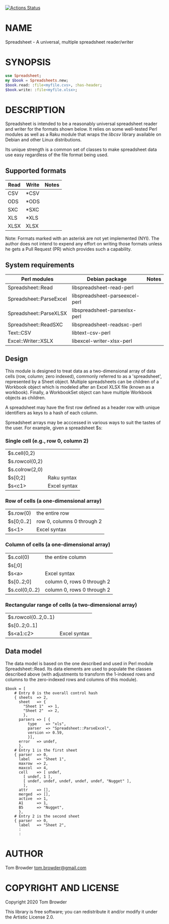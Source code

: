 [![Actions Status](https://github.com/tbrowder/Spreadsheets/workflows/test/badge.svg)](https://github.com/tbrowder/Spreadsheets/actions)

NAME
====

Spreadsheet - A universal, multiple spreadsheet reader/writer

SYNOPSIS
========

```raku
use Spreadsheet;
my $book = Spreadsheets.new;
$book.read: :file<myfile.cvs>, :has-header;
$book.write: :file<myfile.xlsx>;
```

DESCRIPTION
===========

Spreadsheet is intended to be a reasonably universal spreadsheet reader and writer for the formats shown below. It relies on some well-tested Perl modules as well as a Raku module that wraps the *libcsv* library available on Debian and other Linux distributions.

Its unique strength is a common set of classes to make spreadsheet data use easy regardless of the file format being used.

Supported formats
-----------------

<table class="pod-table">
<thead><tr>
<th>Read</th> <th>Write</th> <th>Notes</th>
</tr></thead>
<tbody>
<tr> <td>CSV</td> <td>*CSV</td> <td></td> </tr> <tr> <td>ODS</td> <td>*ODS</td> <td></td> </tr> <tr> <td>SXC</td> <td>*SXC</td> <td></td> </tr> <tr> <td>XLS</td> <td>*XLS</td> <td></td> </tr> <tr> <td>XLSX</td> <td>XLSX</td> <td></td> </tr>
</tbody>
</table>

Note: Formats marked with an asterisk are not yet implemented (NYI). The author does not intend to expend any effort on writing those formats unless he gets a Pull Request (PR) which provides such a capability.

System requirements
-------------------

<table class="pod-table">
<thead><tr>
<th>Perl modules</th> <th>Debian package</th> <th>Notes</th>
</tr></thead>
<tbody>
<tr> <td>Spreadsheet::Read</td> <td>libspreadsheet-read-perl</td> <td></td> </tr> <tr> <td>Spreadsheet::ParseExcel</td> <td>libspreadsheet-parseexcel-perl</td> <td></td> </tr> <tr> <td>Spreadsheet::ParseXLSX</td> <td>libspreadsheet-parsexlsx-perl</td> <td></td> </tr> <tr> <td>Spreadsheet::ReadSXC</td> <td>libspreadsheet-readsxc-perl</td> <td></td> </tr> <tr> <td>Text::CSV</td> <td>libtext-csv-perl</td> <td></td> </tr> <tr> <td>Excel::Writer::XSLX</td> <td>libexcel-writer-xlsx-perl</td> <td></td> </tr>
</tbody>
</table>

Design
------

This module is designed to treat data as a two-dimensional array of data cells (row, column; zero indexed), commonly referred to as a 'spreadsheet', represented by a Sheet object. Multiple spreadsheets can be children of a Workbook object which is modeled after an Excel XLSX file (known as a workbook). Finally, a WorkbookSet object can have multiple Workbook objects as children.

A spreadsheet may have the first row defined as a header row with unique identifiers as keys to a hash of each column.

Spreadsheet arrays may be acccessed in various ways to suit the tastes of the user. For example, given a spreadsheet $s:

### Single cell (e.g., row 0, column 2)

<table class="pod-table">
<tbody>
<tr> <td>$s.cell(0,2)</td> <td></td> </tr> <tr> <td>$s.rowcol(0,2)</td> <td></td> </tr> <tr> <td>$s.colrow(2,0)</td> <td></td> </tr> <tr> <td>$s[0;2]</td> <td>Raku syntax</td> </tr> <tr> <td>$s&lt;c1&gt;</td> <td>Excel syntax</td> </tr>
</tbody>
</table>

### Row of cells (a one-dimensional array)

<table class="pod-table">
<tbody>
<tr> <td>$s.row(0)</td> <td>the entire row</td> </tr> <tr> <td>$s[0;0..2]</td> <td>row 0, columns 0 through 2</td> </tr> <tr> <td>$s&lt;1&gt;</td> <td>Excel syntax</td> </tr>
</tbody>
</table>

### Column of cells (a one-dimensional array)

<table class="pod-table">
<tbody>
<tr> <td>$s.col(0)</td> <td>the entire column</td> </tr> <tr> <td>$s[;0]</td> <td></td> </tr> <tr> <td>$s&lt;a&gt;</td> <td>Excel syntax</td> </tr> <tr> <td>$s[0..2;0]</td> <td>column 0, rows 0 through 2</td> </tr> <tr> <td>$s.col(0,0..2)</td> <td>column 0, rows 0 through 2</td> </tr>
</tbody>
</table>

### Rectangular range of cells (a two-dimensional array)

<table class="pod-table">
<tbody>
<tr> <td>$s.rowcol(0..2,0..1)</td> <td></td> </tr> <tr> <td>$s[0..2;0..1]</td> <td></td> </tr> <tr> <td>$s&lt;a1:c2&gt;</td> <td>Excel syntax</td> </tr>
</tbody>
</table>

Data model
----------

The data model is based on the one described and used in Perl module Spreadsheet::Read. Its data elements are used to populate the classes described above (with adjustments to transform the 1-indexed rows and columns to the zero-indexed rows and columns of this module).

    $book = [
        # Entry 0 is the overall control hash
        { sheets  => 2,
          sheet   => {
            "Sheet 1"  => 1,
            "Sheet 2"  => 2,
            },
          parsers => [ {
              type    => "xls",
              parser  => "Spreadsheet::ParseExcel",
              version => 0.59,
              }],
          error   => undef,
          },
        # Entry 1 is the first sheet
        { parser  => 0,
          label   => "Sheet 1",
          maxrow  => 2,
          maxcol  => 4,
          cell    => [ undef,
            [ undef, 1 ],
            [ undef, undef, undef, undef, undef, "Nugget" ],
            ],
          attr    => [],
          merged  => [],
          active  => 1,
          A1      => 1,
          B5      => "Nugget",
          },
        # Entry 2 is the second sheet
        { parser  => 0,
          label   => "Sheet 2",
          :
          :

AUTHOR
======

Tom Browder <tom.browder@gmail.com>

COPYRIGHT AND LICENSE
=====================

Copyright 2020 Tom Browder

This library is free software; you can redistribute it and/or modify it under the Artistic License 2.0.

